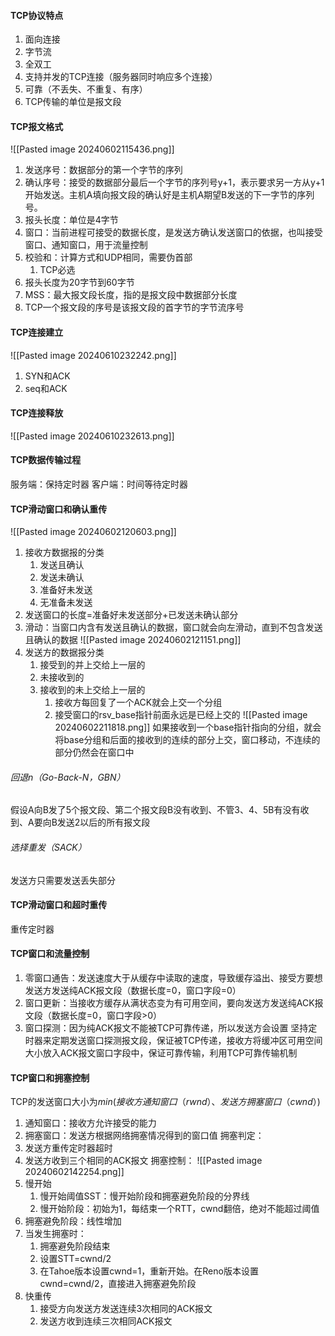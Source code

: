 #### TCP协议特点
1. 面向连接
2. 字节流
3. 全双工
4. 支持并发的TCP连接（服务器同时响应多个连接）
5. 可靠（不丢失、不重复、有序）
6. TCP传输的单位是报文段
#### TCP报文格式
![[Pasted image 20240602115436.png]]
1. 发送序号：数据部分的第一个字节的序列
2. 确认序号：接受的数据部分最后一个字节的序列号y+1，表示要求另一方从y+1开始发送。主机A填向报文段的确认好是主机A期望B发送的下一字节的序列号。
3. 报头长度：单位是4字节
4. 窗口：当前进程可接受的数据长度，是发送方确认发送窗口的依据，也叫接受窗口、通知窗口，用于流量控制
5. 校验和：计算方式和UDP相同，需要伪首部
	1. TCP必选
6. 报头长度为20字节到60字节
7. MSS：最大报文段长度，指的是报文段中数据部分长度
8. TCP一个报文段的序号是该报文段的首字节的字节流序号
#### TCP连接建立
![[Pasted image 20240610232242.png]]
1. SYN和ACK
2. seq和ACK
#### TCP连接释放
![[Pasted image 20240610232613.png]]

#### TCP数据传输过程
服务端：保持定时器
客户端：时间等待定时器
#### TCP滑动窗口和确认重传
![[Pasted image 20240602120603.png]]
1. 接收方数据报的分类
	1. 发送且确认
	2. 发送未确认
	3. 准备好未发送
	4. 无准备未发送
2. 发送窗口的长度=准备好未发送部分+已发送未确认部分
3. 滑动：当窗口内含有发送且确认的数据，窗口就会向左滑动，直到不包含发送且确认的数据
![[Pasted image 20240602121151.png]]
4. 发送方的数据报分类
	1. 接受到的并上交给上一层的
	2. 未接收到的
	3. 接收到的未上交给上一层的
		1. 接收方每回复了一个ACK就会上交一个分组
		2. 接受窗口的rsv_base指针前面永远是已经上交的
![[Pasted image 20240602211818.png]]
如果接收到一个base指针指向的分组，就会将base分组和后面的接收到的连续的部分上交，窗口移动，不连续的部分仍然会在窗口中
###### 回退n（Go-Back-N，GBN）
假设A向B发了5个报文段、第二个报文段B没有收到、不管3、4、5B有没有收到、A要向B发送2以后的所有报文段
###### 选择重发（SACK）
发送方只需要发送丢失部分
#### TCP滑动窗口和超时重传
重传定时器
#### TCP窗口和流量控制
1. 零窗口通告：发送速度大于从缓存中读取的速度，导致缓存溢出、接受方要想发送方发送纯ACK报文段（数据长度=0，窗口字段=0）
2. 窗口更新：当接收方缓存从满状态变为有可用空间，要向发送方发送纯ACK报文段（数据长度=0，窗口字段>0）
3. 窗口探测：因为纯ACK报文不能被TCP可靠传递，所以发送方会设置 坚持定时器来定期发送窗口探测报文段，保证被TCP传递，接收方将缓冲区可用空间大小放入ACK报文窗口字段中，保证可靠传输，利用TCP可靠传输机制 
#### TCP窗口和拥塞控制
TCP的发送窗口大小为$min(接收方通知窗口（rwnd）、发送方拥塞窗口（cwnd）)$
1. 通知窗口：接收方允许接受的能力
2. 拥塞窗口：发送方根据网络拥塞情况得到的窗口值
拥塞判定：
1. 发送方重传定时器超时
2. 发送方收到三个相同的ACK报文
拥塞控制：
![[Pasted image 20240602142254.png]]
1. 慢开始
	1. 慢开始阈值SST：慢开始阶段和拥塞避免阶段的分界线
	2. 慢开始阶段：初始为1，每结束一个RTT，cwnd翻倍，绝对不能超过阈值
2.  拥塞避免阶段：线性增加
3. 当发生拥塞时：
	1. 拥塞避免阶段结束
	2. 设置STT=cwnd/2
	3. 在Tahoe版本设置cwnd=1，重新开始。在Reno版本设置cwnd=cwnd/2，直接进入拥塞避免阶段
4. 快重传
	1. 接受方向发送方发送连续3次相同的ACK报文
	2. 发送方收到连续三次相同ACK报文


